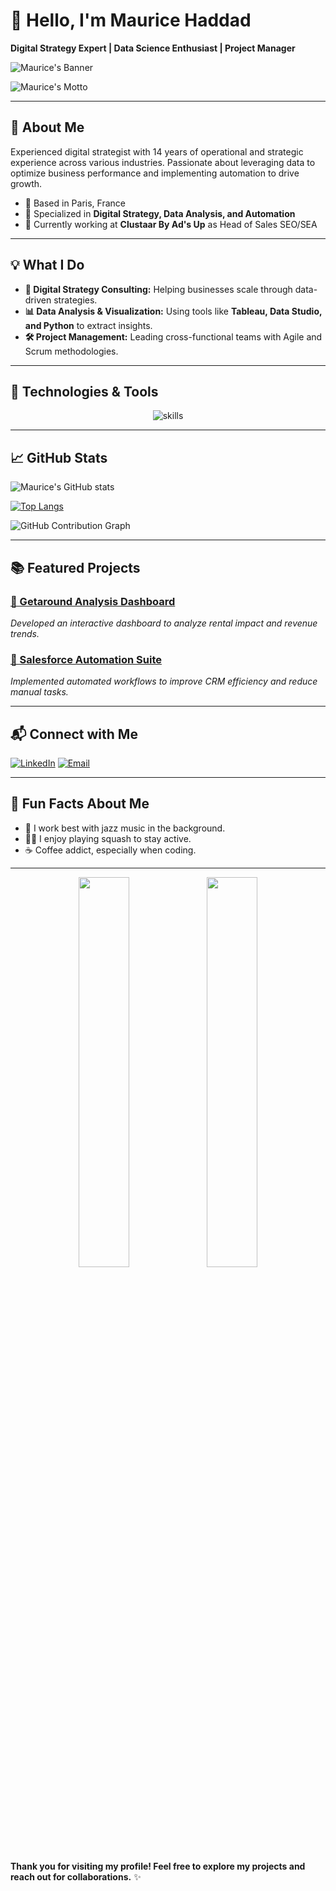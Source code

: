 # 👋 Hello, I'm Maurice Haddad  
**Digital Strategy Expert | Data Science Enthusiast | Project Manager**  

![Maurice's Banner](https://via.placeholder.com/1200x400.png?text=Welcome+to+my+GitHub+Profile)

![Maurice's Motto](https://readme-typing-svg.herokuapp.com?font=Fira+Code&size=22&duration=6000&color=42C93A&lines=Digital+Strategist+%7C+Data+Lover+%7C+Project+Manager)

---

## 🚀 About Me  
Experienced digital strategist with 14 years of operational and strategic experience across various industries. Passionate about leveraging data to optimize business performance and implementing automation to drive growth.

- 📍 Based in Paris, France  
- 🎯 Specialized in **Digital Strategy, Data Analysis, and Automation**  
- 💼 Currently working at **Clustaar By Ad's Up** as Head of Sales SEO/SEA

---

## 💡 What I Do  
- **🚀 Digital Strategy Consulting:** Helping businesses scale through data-driven strategies.  
- **📊 Data Analysis & Visualization:** Using tools like **Tableau, Data Studio, and Python** to extract insights.  
- **🛠 Project Management:** Leading cross-functional teams with Agile and Scrum methodologies.  

---

## 🔧 Technologies & Tools  

<p align="center">
  <img src="https://skillicons.dev/icons?i=python,tensorflow,aws,docker,github" alt="skills" />
</p>

---

## 📈 GitHub Stats  

![Maurice's GitHub stats](https://github-readme-stats.vercel.app/api?username=mauricehaddad&show_icons=true&theme=radical)

[![Top Langs](https://github-readme-stats.vercel.app/api/top-langs/?username=mauricehaddad&layout=compact)](https://github.com/anuraghazra/github-readme-stats)

![GitHub Contribution Graph](https://github-readme-activity-graph.vercel.app/graph?username=mauricehaddad&theme=react-dark)

---

## 📚 Featured Projects  

### [🔗 Getaround Analysis Dashboard](https://github.com/mauricehaddad/getaround-dashboard)  
*Developed an interactive dashboard to analyze rental impact and revenue trends.*  

### [🔗 Salesforce Automation Suite](https://github.com/mauricehaddad/salesforce-automation)  
*Implemented automated workflows to improve CRM efficiency and reduce manual tasks.*  

---

## 📬 Connect with Me  

[![LinkedIn](https://img.shields.io/badge/LinkedIn-0A66C2?style=for-the-badge&logo=linkedin&logoColor=white)](https://linkedin.com/in/mauricehaddad)
[![Email](https://img.shields.io/badge/Email-D14836?style=for-the-badge&logo=gmail&logoColor=white)](mailto:maurice.haddad@email.com)

---

## 🎵 Fun Facts About Me  
- 🎵 I work best with jazz music in the background.  
- 🏃‍♂️ I enjoy playing squash to stay active.  
- ☕ Coffee addict, especially when coding.  

---

<p align="center">
  <img src="https://via.placeholder.com/400x250.png?text=Project+1" width="40%">
  <img src="https://via.placeholder.com/400x250.png?text=Project+2" width="40%">
</p>

**Thank you for visiting my profile! Feel free to explore my projects and reach out for collaborations.** ✨
